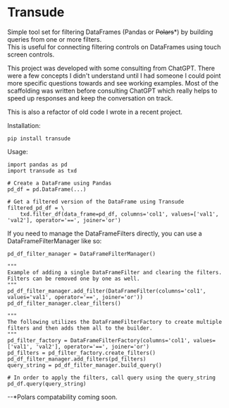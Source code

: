 # Transude
Simple tool set for filtering DataFrames (Pandas or ~~Polars~~*) by building queries from one or more filters.  
This is useful for connecting filtering controls on DataFrames using touch screen controls.

This project was developed with some consulting from ChatGPT. There were a few concepts I didn't understand until I had 
someone I could point more specific questions towards and see working examples. Most of the scaffolding was written 
before consulting ChatGPT which really helps to speed up responses and keep the conversation on track.  

This is also a refactor of old code I wrote in a recent project.

Installation:

    pip install transude

Usage:
    
    import pandas as pd
    import transude as txd
    
    # Create a DataFrame using Pandas
    pd_df = pd.DataFrame(...)
    
    # Get a filtered version of the DataFrame using Transude
    filtered_pd_df = \
        txd.filter_df(data_frame=pd_df, columns='col1', values=['val1', 'val2'], operator='==', joiner='or')

If you need to manage the DataFrameFilters directly, you can use a DataFrameFilterManager like so:

    pd_df_filter_manager = DataFrameFilterManager()
    
    """
    Example of adding a single DataFrameFilter and clearing the filters.  Filters can be removed one by one as well.
    """
    pd_df_filter_manager.add_filter(DataFrameFilter(columns='col1', values='val1', operator='==', joiner='or'))
    pd_df_filter_manager.clear_filters()

    """
    The following utilizes the DataFrameFilterFactory to create multiple filters and then adds them all to the builder.
    """
    pd_filter_factory = DataFrameFilterFactory(columns='col1', values=['val1', 'val2'], operator='==', joiner='or')
    pd_filters = pd_filter_factory.create_filters()
    pd_df_filter_manager.add_filters(pd_filters)
    query_string = pd_df_filter_manager.build_query()

    # In order to apply the filters, call query using the query_string
    pd_df.query(query_string)

--*Polars compatability coming soon.
